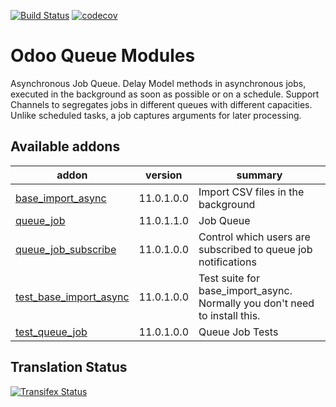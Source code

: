 [![Build Status](https://travis-ci.org/OCA/queue.svg?branch=11.0)](https://travis-ci.org/OCA/queue)
[![codecov](https://codecov.io/gh/OCA/queue/branch/11.0/graph/badge.svg)](https://codecov.io/gh/OCA/queue)


Odoo Queue Modules
==================

Asynchronous Job Queue. Delay Model methods in asynchronous jobs, executed in
the background as soon as possible or on a schedule.  Support Channels to
segregates jobs in different queues with different capacities. Unlike
scheduled tasks, a job captures arguments for later processing.


[//]: # (addons)

Available addons
----------------
addon | version | summary
--- | --- | ---
[base_import_async](base_import_async/) | 11.0.1.0.0 | Import CSV files in the background
[queue_job](queue_job/) | 11.0.1.1.0 | Job Queue
[queue_job_subscribe](queue_job_subscribe/) | 11.0.1.0.0 | Control which users are subscribed to queue job notifications
[test_base_import_async](test_base_import_async/) | 11.0.1.0.0 | Test suite for base_import_async. Normally you don't need to install this.
[test_queue_job](test_queue_job/) | 11.0.1.0.0 | Queue Job Tests

[//]: # (end addons)

Translation Status
------------------
[![Transifex Status](https://www.transifex.com/projects/p/OCA-queue-11-0/chart/image_png)](https://www.transifex.com/projects/p/OCA-queue-11-0)

